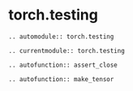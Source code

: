 # torch.testing

```{eval-rst}
.. automodule:: torch.testing
```

```{eval-rst}
.. currentmodule:: torch.testing
```

```{eval-rst}
.. autofunction:: assert_close
```

```{eval-rst}
.. autofunction:: make_tensor
```

